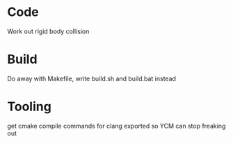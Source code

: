 # Code
Work out rigid body collision

# Build
Do away with Makefile, write build.sh and build.bat instead

# Tooling
get cmake compile commands for clang exported so YCM can stop freaking out

